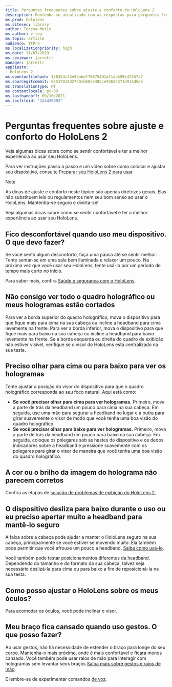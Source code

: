 ```yaml
---
title: Perguntas frequentes sobre ajuste e conforto do HoloLens 2
description: Mantenha-se atualizado com as respostas para perguntas frequentes sobre como ajustar o HoloLens 2 e se sentir confortável em experiências de realidade misturada.
ms.prod: hololens
ms.sitesec: library
author: Teresa-Motiv
ms.author: v-tea
ms.topic: article
audience: ItPro
ms.localizationpriority: high
ms.date: 11/07/2019
ms.reviewer: jarrettr
manager: jarrettr
appliesto:
- HoloLens 2
ms.openlocfilehash: 158354c23e93abe770875491af1ab559e47557a7
ms.sourcegitcommit: 05537014d27d9cb60d5485ce93654371d914d5e3
ms.translationtype: HT
ms.contentlocale: pt-BR
ms.lasthandoff: 09/10/2021
ms.locfileid: "124426992"
---
```

# <a name="hololens-2-fit-and-comfort-frequently-asked-questions"></a>Perguntas frequentes sobre ajuste e conforto do HoloLens 2

Veja algumas dicas sobre como se sentir confortável e ter a melhor experiência ao usar seu HoloLens.

Para ver instruções passo a passo e um vídeo sobre como colocar e ajustar seu dispositivo, consulte [Preparar seu HoloLens 2 para usar](hololens2-setup.md).

> [!NOTE]
> As dicas de ajuste e conforto neste tópico são apenas diretrizes gerais. Elas não substituem leis ou regulamentos nem seu bom senso ao usar o HoloLens. Mantenha-se seguro e divirta-se!

Veja algumas dicas sobre como se sentir confortável e ter a melhor experiência ao usar seu HoloLens.

## <a name="im-experiencing-discomfort-when-i-use-my-device-what-should-i-do"></a>Fico desconfortável quando uso meu dispositivo. O que devo fazer?

Se você sentir algum desconforto, faça uma pausa até se sentir melhor. Tente sentar-se em uma sala bem iluminada e relaxar um pouco. Na próxima vez que você usar seu HoloLens, tente usá-lo por um período de tempo mais curto no início.

Para saber mais, confira [Saúde e segurança com o HoloLens](https://go.microsoft.com/fwlink/p/?LinkId=746661).

## <a name="i-cant-see-the-whole-holographic-frame-or-my-holograms-are-cut-off"></a>Não consigo ver todo o quadro holográfico ou meus hologramas estão cortados

Para ver a borda superior do quadro holográfico, mova o dispositivo para que fique mais para cima na sua cabeça ou incline a headband para cima levemente na frente. Para ver a borda inferior, mova o dispositivo para que fique mais para baixo na sua cabeça ou incline a headband para baixo levemente na frente. Se a borda esquerda ou direita do quadro de exibição não estiver visível, verifique se o visor do HoloLens está centralizado na sua testa.

## <a name="i-need-to-look-up-or-down-to-see-holograms"></a>Preciso olhar para cima ou para baixo para ver os hologramas

Tente ajustar a posição do visor do dispositivo para que o quadro holográfico corresponda ao seu foco natural. Aqui está como:

- **Se você precisar olhar para cima para ver hologramas.** Primeiro, mova a parte de trás da headband um pouco para cima na sua cabeça. Em seguida, use uma mão para segurar a headband no lugar e a outra para girar suavemente o visor de modo que você tenha uma boa visão do quadro holográfico.
- **Se você precisar olhar para baixo para ver hologramas.** Primeiro, mova a parte de trás da headband um pouco para baixo na sua cabeça. Em seguida, coloque os polegares sob as hastes do dispositivo e os dedos indicadores sobre a headband e pressione suavemente com os polegares para girar o visor de maneira que você tenha uma boa visão do quadro holográfico.

## <a name="hologram-image-color-or-brightness-does-not-look-right"></a>A cor ou o brilho da imagem do holograma não parecem corretos

Confira as etapas de [solução de problemas de exibição do HoloLens 2.](hololens2-display.md)

## <a name="the-device-slides-down-when-im-using-it-or-i-need-to-make-the-headband-too-tight-to-keep-it-secure"></a>O dispositivo desliza para baixo durante o uso ou eu preciso apertar muito a headband para mantê-lo seguro

A faixa sobre a cabeça pode ajudar a manter o HoloLens seguro na sua cabeça, principalmente se você estiver se movendo muito. Ela também pode permitir que você afrouxe um pouco a headband. [Saiba como usá-lo](hololens2-setup.md#adjust-fit).

Você também pode testar posicionamentos diferentes da headband. Dependendo do tamanho e do formato da sua cabeça, talvez seja necessário deslizá-la para cima ou para baixo a fim de reposicioná-la na sua testa.

## <a name="how-can-i-adjust-hololens-to-fit-with-my-glasses"></a>Como posso ajustar o HoloLens sobre os meus óculos?

Para acomodar os óculos, você pode inclinar o visor.

## <a name="my-arm-gets-tired-when-i-use-gestures-what-can-i-do"></a>Meu braço fica cansado quando uso gestos. O que posso fazer?

Ao usar gestos, não há necessidade de estender o braço para longe do seu corpo. Mantenha-o mais próximo, onde é mais confortável e ficará menos cansado. Você também pode usar raios de mão para interagir com hologramas sem levantar seus braços [Saiba mais sobre gestos e raios de mão](hololens2-basic-usage.md#the-hand-tracking-frame).

E lembre-se de experimentar comandos [de voz](hololens-cortana.md).
